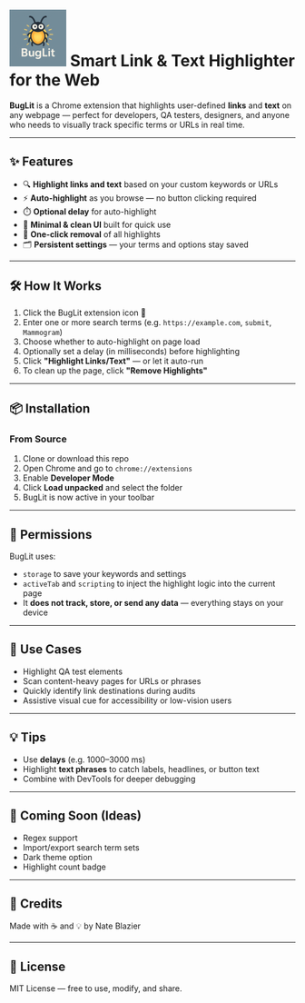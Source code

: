 # <img src="OriginalImage/BugLitOriginalImage.png" alt="BugLit" width="100"/>  Smart Link & Text Highlighter for the Web




**BugLit** is a Chrome extension that highlights user-defined **links** and **text** on any webpage — perfect for developers, QA testers, designers, and anyone who needs to visually track specific terms or URLs in real time.

---

## ✨ Features

- 🔍 **Highlight links and text** based on your custom keywords or URLs
- ⚡ **Auto-highlight** as you browse — no button clicking required
- ⏱️ **Optional delay** for auto-highlight
- 🌙 **Minimal & clean UI** built for quick use
- 🧽 **One-click removal** of all highlights
- 🗂️ **Persistent settings** — your terms and options stay saved

---

## 🛠 How It Works

1. Click the BugLit extension icon 🐞
2. Enter one or more search terms (e.g. `https://example.com`, `submit`, `Mammogram`)
3. Choose whether to auto-highlight on page load
4. Optionally set a delay (in milliseconds) before highlighting
5. Click **"Highlight Links/Text"** — or let it auto-run
6. To clean up the page, click **"Remove Highlights"**

---

## 📦 Installation

### From Source

1. Clone or download this repo
2. Open Chrome and go to `chrome://extensions`
3. Enable **Developer Mode**
4. Click **Load unpacked** and select the folder
5. BugLit is now active in your toolbar

---

## 🔐 Permissions

BugLit uses:
- `storage` to save your keywords and settings
- `activeTab` and `scripting` to inject the highlight logic into the current page
- It **does not track, store, or send any data** — everything stays on your device

---

## 🧪 Use Cases

- Highlight QA test elements 
- Scan content-heavy pages for URLs or phrases
- Quickly identify link destinations during audits
- Assistive visual cue for accessibility or low-vision users

---

## 💡 Tips

- Use **delays** (e.g. 1000–3000 ms) 
- Highlight **text phrases** to catch labels, headlines, or button text
- Combine with DevTools for deeper debugging

---

## 🧩 Coming Soon (Ideas)

- Regex support
- Import/export search term sets
- Dark theme option
- Highlight count badge

---

## 👋 Credits

Made with ☕ and 💡 by Nate Blazier  

---

## 📄 License

MIT License — free to use, modify, and share.

